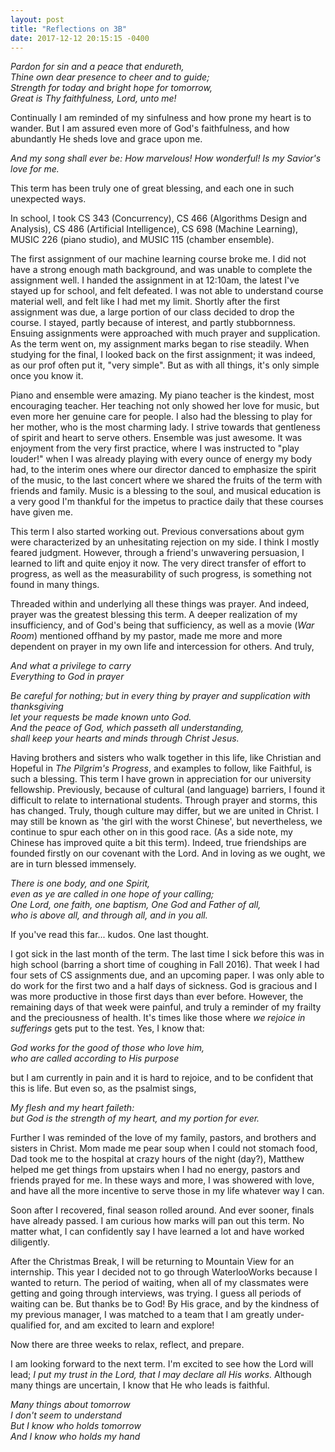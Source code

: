 ```yaml
---
layout: post
title: "Reflections on 3B"
date: 2017-12-12 20:15:15 -0400
---
```


_Pardon for sin and a peace that endureth,  
Thine own dear presence to cheer and to guide;  
Strength for today and bright hope for tomorrow,  
Great is Thy faithfulness, Lord, unto me!_  

Continually I am reminded of my sinfulness and how prone my heart is to wander. But I am assured even more of God's faithfulness, and how abundantly He sheds love and grace upon me. 

_And my song shall ever be: How marvelous! How wonderful! Is my Savior's love for me._

This term has been truly one of great blessing, and each one in such unexpected ways.

In school, I took CS 343 (Concurrency), CS 466 (Algorithms Design and Analysis), CS 486 (Artificial Intelligence), CS 698 (Machine Learning), MUSIC 226 (piano studio), and MUSIC 115 (chamber ensemble).

The first assignment of our machine learning course broke me. I did not have a strong enough math background, and was unable to complete the assignment well. I handed the assignment in at 12:10am, the latest I've stayed up for school, and felt defeated. I was not able to understand course material well, and felt like I had met my limit. Shortly after the first assignment was due, a large portion of our class decided to drop the course. I stayed, partly because of interest, and partly stubbornness. Ensuing assignments were approached with much prayer and supplication. As the term went on, my assignment marks began to rise steadily. When studying for the final, I looked back on the first assignment; it was indeed, as our prof often put it, "very simple". But as with all things, it's only simple once you know it.

Piano and ensemble were amazing. My piano teacher is the kindest, most encouraging teacher. Her teaching not only showed her love for music, but even more her genuine care for people. I also had the blessing to play for her mother, who is the most charming lady. I strive towards that gentleness of spirit and heart to serve others. Ensemble was just awesome. It was enjoyment from the very first practice, where I was instructed to "play louder!" when I was already playing with every ounce of energy my body had, to the interim ones where our director danced to emphasize the spirit of the music, to the last concert where we shared the fruits of the term with friends and family. Music is a blessing to the soul, and musical education is a very good I'm thankful for the impetus to practice daily that these courses have given me.

This term I also started working out. Previous conversations about gym were characterized by an unhesitating rejection on my side. I think I mostly feared judgment. However, through a friend's unwavering persuasion, I learned to lift and quite enjoy it now. The very direct transfer of effort to progress, as well as the measurability of such progress, is something not found in many things.

Threaded within and underlying all these things was prayer. And indeed, prayer was the greatest blessing this term. A deeper realization of my insufficiency, and of God's being that sufficiency, as well as a movie (_War Room_) mentioned offhand by my pastor, made me more and more dependent on prayer in my own life and intercession for others. And truly,

_And what a privilege to carry  
Everything to God in prayer_  

_Be careful for nothing; but in every thing by prayer and supplication with thanksgiving  
let your requests be made known unto God.  
And the peace of God, which passeth all understanding,  
shall keep your hearts and minds through Christ Jesus._  

Having brothers and sisters who walk together in this life, like Christian and Hopeful in _The Pilgrim's Progress_, and examples to follow, like Faithful, is such a blessing. This term I have grown in appreciation for our university fellowship. Previously, because of cultural (and language) barriers, I found it difficult to relate to international students. Through prayer and storms, this has changed. Truly, though culture may differ, but we are united in Christ. I may still be known as 'the girl with the worst Chinese', but nevertheless, we continue to spur each other on in this good race. (As a side note, my Chinese has improved quite a bit this term). Indeed, true friendships are founded firstly on our covenant with the Lord. And in loving as we ought, we are in turn blessed immensely.

_There is one body, and one Spirit,  
even as ye are called in one hope of your calling;  
One Lord, one faith, one baptism, One God and Father of all,  
who is above all, and through all, and in you all._

If you've read this far... kudos. One last thought.

I got sick in the last month of the term. The last time I sick before this was in high school (barring a short time of coughing in Fall 2016). That week I had four sets of CS assignments due, and an upcoming paper. I was only able to do work for the first two and a half days of sickness. God is gracious and I was more productive in those first days than ever before. However, the remaining days of that week were painful, and truly a reminder of my frailty and the preciousness of health. It's times like those where _we rejoice in sufferings_ gets put to the test. Yes, I know that:

_God works for the good of those who love him,  
who are called according to His purpose_  

but I am currently in pain and it is hard to rejoice, and to be confident that this is life. But even so, as the psalmist sings,

_My flesh and my heart faileth:  
but God is the strength of my heart, and my portion for ever._  

Further I was reminded of the love of my family, pastors, and brothers and sisters in Christ. Mom made me pear soup when I could not stomach food, Dad took me to the hospital at crazy hours of the night (day?), Matthew helped me get things from upstairs when I had no energy, pastors and friends prayed for me. In these ways and more, I was showered with love, and have all the more incentive to serve those in my life whatever way I can.

Soon after I recovered, final season rolled around. And ever sooner, finals have already passed. I am curious how marks will pan out this term. No matter what, I can confidently say I have learned a lot and have worked diligently.

After the Christmas Break, I will be returning to Mountain View for an internship. This year I decided not to go through WaterlooWorks because I wanted to return. The period of waiting, when all of my classmates were getting and going through interviews, was trying. I guess all periods of waiting can be. But thanks be to God! By His grace, and by the kindness of my previous manager, I was matched to a team that I am greatly under-qualified for, and am excited to learn and explore!

Now there are three weeks to relax, reflect, and prepare.

I am looking forward to the next term. I'm excited to see how the Lord will lead; _I put my trust in the Lord, that I may declare all His works._ Although many things are uncertain, I know that He who leads is faithful.

_Many things about tomorrow  
I don't seem to understand  
But I know who holds tomorrow  
And I know who holds my hand_
